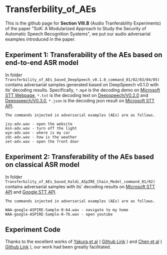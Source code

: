 # Transferbility_of_AEs
This is the github page for **Section VIII.B** (Audio Tranferability Experiments) of the paper "SoK: A Modularized Approach to Study the Security of Automatic Speech Recognition Systems", we put our audio adversarial examples introduced in the paper.

## Experiment 1: Transferability of the AEs based on end-to-end ASR model

In folder `Transferbility_of_AEs_based_DeepSpeech_v0.1.0_command_01/02/03/04/05)` contains adversarial samples generated based on DeepSpeech v0.1.0 with its' decoding results. Specifically, `*.mp4` is the decoding demo on [Microsoft STT Webpage](https://azure.microsoft.com/en-us/services/cognitive-services/speech-to-text/), `*.txt` is the decoding text on [Deepspeech/V0.2.0](https://github.com/mozilla/DeepSpeech/releases/tag/v0.2.0) and [Deepspeech/V0.3.0](https://github.com/mozilla/DeepSpeech/releases/tag/v0.3.0), `*.json` is the decoding json result on [Microsoft STT API](https://docs.microsoft.com/en-us/azure/cognitive-services/speech-service/speech-to-text).

    The commands injected in adversarial examples (AEs) are as follows.
    
    jzy-adv.wav - open the website
    msn-adv.wav - turn off the light
    wye-adv.wav - where is my car
    zdc-adv.wav - how is the weather
    zet-adv.wav - open the front door

## Experiment 2: Transferability of the AEs based on classical ASR model

In folder `Transferbility_of_AEs_based_Kaldi_ASpIRE_Chain_Model_command_01/02)` contains adversarial samples with its' decoding results on [Microsoft STT API](https://docs.microsoft.com/en-us/azure/cognitive-services/speech-service/speech-to-text) and [Google STT API](https://cloud.google.com/speech-to-text).
    
    The commands injected in adversarial examples (AEs) are as follows.
    
    WAA-google-ASPIRE-Sample-0-64.wav - navigate to my home
    WAA-google-ASPIRE-Sample-0-76.wav - open youtube

## Experiment Code

Thanks to the excellent works of [Yakura et al](https://arxiv.org/abs/1810.11793) ( [Github Link](https://github.com/hiromu/robust_audio_ae) ) and [Chen et al](https://www.usenix.org/conference/usenixsecurity20/presentation/chen-yuxuan) ( [Github Link](https://github.com/RiskySignal/Devil-Whisper-Attack) ), our work had been greatly facilitated.
